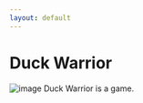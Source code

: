 ```yaml
---
layout: default
---
```

# Duck Warrior
![image](cameronsjlevine.github.io/docs/_images/duckWarriorSplash.jpg)
Duck Warrior is a game.
